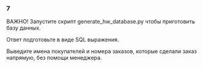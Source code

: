 ### 7

ВАЖНО! Запустите скрипт generate_hw_database.py чтобы приготовить базу данных.

Ответ подготовьте в виде SQL выражения.

 Выведите имена покупателей и номера заказов, которые сделали заказ напрямую, без помощи менеджера.
 